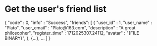 # Get the user&apos;s friend list

<api-endpoint openapi-path="../cotalk.yaml" endpoint="/api/user/{userid}/friends" method="GET">

<response type="200">
<sample>
{
    "code" : 0,
    "info" : "Success",
    "friends": [
        {
            "user_id" : 1,
            "user_name" : "Plato",
            "user_email" : "Plato@163.com",
            "description" : "A great philosopher",
            "register_time" : 1712025307.24112,
            "avatar" : "{FILE BINARY}",
        },
        {...},
        ...
    ]
}
</sample>
</response>

</api-endpoint>